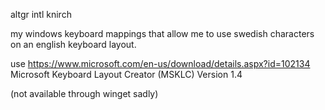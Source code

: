 altgr intl knirch

my windows keyboard mappings that allow me to use
swedish characters on an english keyboard layout.

use https://www.microsoft.com/en-us/download/details.aspx?id=102134
Microsoft Keyboard Layout Creator (MSKLC) Version 1.4

(not available through winget sadly)